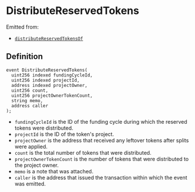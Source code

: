 # DistributeReservedTokens

Emitted from:

* [`distributeReservedTokensOf`](../write/distributereservedtokensof.md)

## Definition

```solidity
event DistributeReservedTokens(
  uint256 indexed fundingCycleId,
  uint256 indexed projectId,
  address indexed projectOwner,
  uint256 count,
  uint256 projectOwnerTokenCount,
  string memo,
  address caller
);
```

* `fundingCycleId` is the ID of the funding cycle during which the reserved tokens were distributed.
* `projectId` is the ID of the token's project.
* `projectOwner` is the address that received any leftover tokens after splits were applied.
* `count` is the total number of tokens that were distributed.
* `projectOwnerTokenCount` is the number of tokens that were distributed to the project owner.
* `memo` is a note that was attached.
* `caller` is the address that issued the transaction within which the event was emitted.
